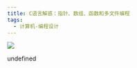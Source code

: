 ```yaml
---
title: C语言解惑：指针、数组、函数和多文件编程
tags:
  - 计算机-编程设计
---
```


![](https://cdn.weread.qq.com/weread/cover/43/YueWen_851560/s_YueWen_851560.jpg)

undefined